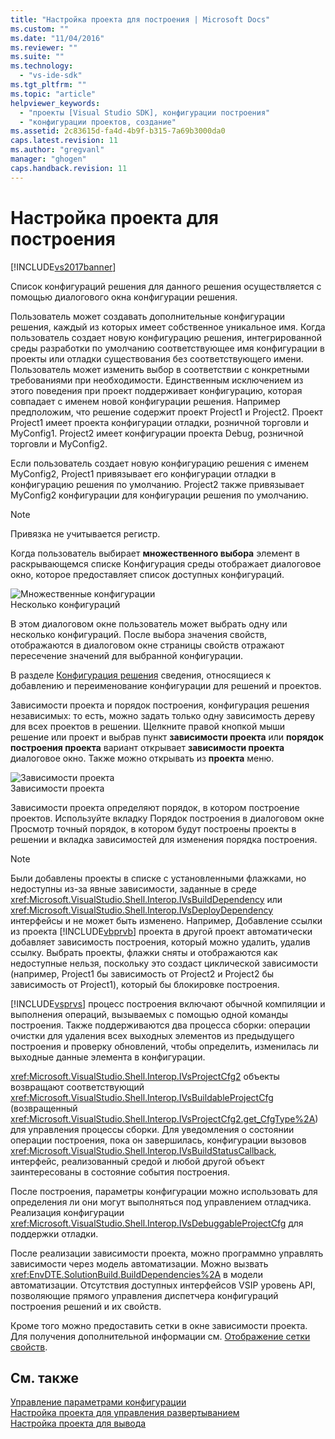 ```yaml
---
title: "Настройка проекта для построения | Microsoft Docs"
ms.custom: ""
ms.date: "11/04/2016"
ms.reviewer: ""
ms.suite: ""
ms.technology: 
  - "vs-ide-sdk"
ms.tgt_pltfrm: ""
ms.topic: "article"
helpviewer_keywords: 
  - "проекты [Visual Studio SDK], конфигурации построения"
  - "конфигурации проектов, создание"
ms.assetid: 2c83615d-fa4d-4b9f-b315-7a69b3000da0
caps.latest.revision: 11
ms.author: "gregvanl"
manager: "ghogen"
caps.handback.revision: 11
---
```

# Настройка проекта для построения
[!INCLUDE[vs2017banner](../../code-quality/includes/vs2017banner.md)]

Список конфигураций решения для данного решения осуществляется с помощью диалогового окна конфигурации решения.  
  
 Пользователь может создавать дополнительные конфигурации решения, каждый из которых имеет собственное уникальное имя. Когда пользователь создает новую конфигурацию решения, интегрированной среды разработки по умолчанию соответствующее имя конфигурации в проекты или отладки существования без соответствующего имени. Пользователь может изменить выбор в соответствии с конкретными требованиями при необходимости. Единственным исключением из этого поведения при проект поддерживает конфигурацию, которая совпадает с именем новой конфигурации решения. Например предположим, что решение содержит проект Project1 и Project2. Проект Project1 имеет проекта конфигурации отладки, розничной торговли и MyConfig1. Project2 имеет конфигурации проекта Debug, розничной торговли и MyConfig2.  
  
 Если пользователь создает новую конфигурацию решения с именем MyConfig2, Project1 привязывает его конфигурации отладки в конфигурацию решения по умолчанию. Project2 также привязывает MyConfig2 конфигурации для конфигурации решения по умолчанию.  
  
> [!NOTE]
>  Привязка не учитывается регистр.  
  
 Когда пользователь выбирает **множественного выбора** элемент в раскрывающемся списке Конфигурация среды отображает диалоговое окно, которое предоставляет список доступных конфигураций.  
  
 ![Множественные конфигурации](../../extensibility/internals/media/vsmultiplecfgs.png "vsMultipleCfgs")  
Несколько конфигураций  
  
 В этом диалоговом окне пользователь может выбрать одну или несколько конфигураций. После выбора значения свойств, отображаются в диалоговом окне страницы свойств отражают пересечение значений для выбранной конфигурации.  
  
 В разделе [Конфигурация решения](../../extensibility/internals/solution-configuration.md) сведения, относящиеся к добавлению и переименование конфигурации для решений и проектов.  
  
 Зависимости проекта и порядок построения, конфигурация решения независимых: то есть, можно задать только одну зависимость дереву для всех проектов в решении. Щелкните правой кнопкой мыши решение или проект и выбрав пункт **зависимости проекта** или **порядок построения проекта** вариант открывает **зависимости проекта** диалоговое окно. Также можно открывать из **проекта** меню.  
  
 ![Зависимости проекта](../../extensibility/internals/media/vsprojdependencies.gif "vsProjDependencies")  
Зависимости проекта  
  
 Зависимости проекта определяют порядок, в котором построение проектов. Используйте вкладку Порядок построения в диалоговом окне Просмотр точный порядок, в котором будут построены проекты в решении и вкладка зависимостей для изменения порядка построения.  
  
> [!NOTE]
>  Были добавлены проекты в списке с установленными флажками, но недоступны из\-за явные зависимости, заданные в среде <xref:Microsoft.VisualStudio.Shell.Interop.IVsBuildDependency> или <xref:Microsoft.VisualStudio.Shell.Interop.IVsDeployDependency> интерфейсы и не может быть изменено. Например, Добавление ссылки из проекта [!INCLUDE[vbprvb](../../code-quality/includes/vbprvb_md.md)] проекта в другой проект автоматически добавляет зависимость построения, который можно удалить, удалив ссылку. Выбрать проекты, флажки сняты и отображаются как недоступные нельзя, поскольку это создаст циклической зависимости \(например, Project1 бы зависимость от Project2 и Project2 бы зависимость от Project1\), который бы блокировке построения.  
  
 [!INCLUDE[vsprvs](../../code-quality/includes/vsprvs_md.md)] процесс построения включают обычной компиляции и выполнения операций, вызываемых с помощью одной команды построения. Также поддерживаются два процесса сборки: операции очистки для удаления всех выходных элементов из предыдущего построения и проверку обновлений, чтобы определить, изменилась ли выходные данные элемента в конфигурации.  
  
 <xref:Microsoft.VisualStudio.Shell.Interop.IVsProjectCfg2> объекты возвращают соответствующий <xref:Microsoft.VisualStudio.Shell.Interop.IVsBuildableProjectCfg> \(возвращенный <xref:Microsoft.VisualStudio.Shell.Interop.IVsProjectCfg2.get_CfgType%2A>\) для управления процессы сборки. Для уведомления о состоянии операции построения, пока он завершилась, конфигурации вызовов <xref:Microsoft.VisualStudio.Shell.Interop.IVsBuildStatusCallback>, интерфейс, реализованный средой и любой другой объект заинтересованы в состояние события построения.  
  
 После построения, параметры конфигурации можно использовать для определения ли они могут выполняться под управлением отладчика. Реализация конфигурации <xref:Microsoft.VisualStudio.Shell.Interop.IVsDebuggableProjectCfg> для поддержки отладки.  
  
 После реализации зависимости проекта, можно программно управлять зависимости через модель автоматизации. Можно вызвать <xref:EnvDTE.SolutionBuild.BuildDependencies%2A> в модели автоматизации. Отсутствия доступных интерфейсов VSIP уровень API, позволяющие прямого управления диспетчера конфигураций построения решений и их свойств.  
  
 Кроме того можно предоставить сетки в окне зависимости проекта. Для получения дополнительной информации см. [Отображение сетки свойств](../../extensibility/internals/properties-display-grid.md).  
  
## См. также  
 [Управление параметрами конфигурации](../../extensibility/internals/managing-configuration-options.md)   
 [Настройка проекта для управления развертыванием](../../extensibility/internals/project-configuration-for-managing-deployment.md)   
 [Настройка проекта для вывода](../../extensibility/internals/project-configuration-for-output.md)